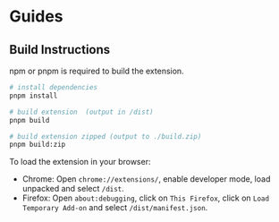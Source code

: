 # Guides

## Build Instructions

npm or pnpm is required to build the extension.

```bash
# install dependencies
pnpm install

# build extension  (output in /dist)
pnpm build

# build extension zipped (output to ./build.zip)
pnpm build:zip
```

To load the extension in your browser:

- Chrome: Open `chrome://extensions/`, enable developer mode, load unpacked and select `/dist`.
- Firefox: Open `about:debugging`, click on `This Firefox`, click on `Load Temporary Add-on` and select `/dist/manifest.json`.
